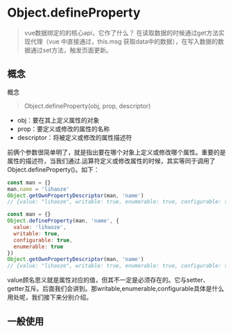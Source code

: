 # Object.defineProperty
> vue数据绑定的的核心api，它作了什么？ 在读取数据的时候通过get方法实现代理（vue 中直接通过，this.msg 获取data中的数据），在写入数据的数据通过set方法，触发页面更新。


## 概念
概念

> Object.defineProperty(obj, prop, descriptor)


- obj：要在其上定义属性的对象
- prop：要定义或修改的属性的名称
- descriptor：将被定义或修改的属性描述符

前俩个参数很简单明了，就是指出要在哪个对象上定义或修改哪个属性。重要的是属性的描述符，当我们通过.运算符定义或修改属性的时候，其实等同于调用了Object.defineProperty()。如下：
```js
const man = {}
man.name = 'lihaoze'
Object.getOwnPropertyDescriptor(man, 'name')
// {value: "lihaoze", writable: true, enumerable: true, configurable: true}
```

```js
const man = {}
Object.defineProperty(man, 'name', {
  value: 'lihaoze',
  writable: true,
  configurable: true,
  enumerable: true
})
Object.getOwnPropertyDescriptor(man, 'name')
// {value: "lihaoze", writable: true, enumerable: true, configurable: true}
```
value顾名思义就是属性对应的值，但其不一定是必须存在的。它与setter、getter互斥。后面我们会讲到。那writable,enumerable,configurable具体是什么用处呢，我们接下来分别介绍。



## 一般使用